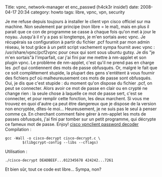 Title: vpnc, network-manager et enc_passwd (h4ck3r inside!)
date: 2008-04-17 20:34
category: howto
tags: libre, vpnc, vpn, security

Je me refuse depuis toujours à installer le client vpn cisco
officiel sur ma machine. Non seulement par principe (non libre = le
mal), mais en plus il parait que ce con de programme se casse à
chaque fois qu'on met à jour le noyau. Jusqu'à il n'y a pas si
longtemps, je m'en sortais avec vpnc. Je récupérais sa
configuration à partir du fichier .pcf fournit par mon admin
réseau, le tout grâce à un petit script vachement sympa fournit
avec vpnc : /usr/share/vpnc/pcf2vpnc pour ceux qui sont sous ubuntu
gutsy. Je dis "je m'en sortais"à l'imparfait, car j'ai fini par me
mettre à nm-applet et son plugin vpnc. Le problème de nm-applet,
c'est qu'il ne prend pas en charge les .pcf qui contiennent des
mots de passe obfusqués. Or, malgré le fait que ce soit
complètement stupide, la plupart des gens s'entêtent à vous fournir
des fichiers pcf où malheureusement ces mots de passe sont
obfusqués. Oui, je dis que c'est stupide : du moment qu'on dispose
du fichier .pcf, on peut se connecter. Alors avoir ce mot de passe
en clair ou en crypté ne change rien : la seule chose à laquelle ce
mot de passe sert, c'est se connecter, et pour remplir cette
fonction, les deux marchent. Si vous me trouvez en quoi d'autre ça
peut être dangereux que je dispose de la version non encryptée,
dîtes-le moi... Heureusement, je ne suis pas le seul à penser comme
ça. En cherchant comment faire gérer à nm-applet les mots de passes
obfusqués, j'ai fini par tomber sur un petit programme, qui
décrypte ce fameux mot de passe. Enjoy!
[cisco vpnclient password decoder](http://www.unix-ag.uni-kl.de/~massar/bin/cisco-decode?)
Compilation :

    gcc -Wall -o cisco-decrypt cisco-decrypt.c \
            $(libgcrypt-config --libs --cflags)

Utilisation :

    ./cisco-decrypt DEADBEEF...012345678 424242...7261

Et bien sûr, tout ce code est libre... Sympa, non?



